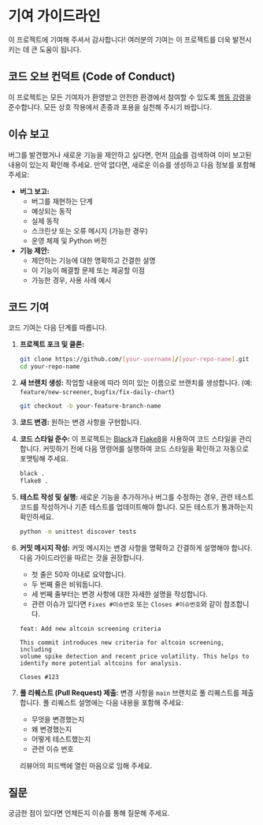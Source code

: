 # 기여 가이드라인

이 프로젝트에 기여해 주셔서 감사합니다! 여러분의 기여는 이 프로젝트를 더욱 발전시키는 데 큰 도움이 됩니다.

## 코드 오브 컨덕트 (Code of Conduct)

이 프로젝트는 모든 기여자가 환영받고 안전한 환경에서 참여할 수 있도록 [행동 강령](CODE_OF_CONDUCT.md)을 준수합니다. 모든 상호 작용에서 존중과 포용을 실천해 주시기 바랍니다.

## 이슈 보고

버그를 발견했거나 새로운 기능을 제안하고 싶다면, 먼저 [이슈](https://github.com/your-username/your-repo-name/issues)를 검색하여 이미 보고된 내용이 있는지 확인해 주세요. 만약 없다면, 새로운 이슈를 생성하고 다음 정보를 포함해 주세요:

*   **버그 보고:**
    *   버그를 재현하는 단계
    *   예상되는 동작
    *   실제 동작
    *   스크린샷 또는 오류 메시지 (가능한 경우)
    *   운영 체제 및 Python 버전
*   **기능 제안:**
    *   제안하는 기능에 대한 명확하고 간결한 설명
    *   이 기능이 해결할 문제 또는 제공할 이점
    *   가능한 경우, 사용 사례 예시

## 코드 기여

코드 기여는 다음 단계를 따릅니다.

1.  **프로젝트 포크 및 클론:**
    ```bash
    git clone https://github.com/[your-username]/[your-repo-name].git
    cd your-repo-name
    ```

2.  **새 브랜치 생성:**
    작업할 내용에 따라 의미 있는 이름으로 브랜치를 생성합니다. (예: `feature/new-screener`, `bugfix/fix-daily-chart`)
    ```bash
    git checkout -b your-feature-branch-name
    ```

3.  **코드 변경:**
    원하는 변경 사항을 구현합니다.

4.  **코드 스타일 준수:**
    이 프로젝트는 [Black](https://github.com/psf/black)과 [Flake8](https://flake8.pycqa.org/en/latest/)을 사용하여 코드 스타일을 관리합니다. 커밋하기 전에 다음 명령어를 실행하여 코드 스타일을 확인하고 자동으로 포맷팅해 주세요.
    ```bash
    black .
    flake8 .
    ```

5.  **테스트 작성 및 실행:**
    새로운 기능을 추가하거나 버그를 수정하는 경우, 관련 테스트 코드를 작성하거나 기존 테스트를 업데이트해야 합니다. 모든 테스트가 통과하는지 확인하세요.
    ```bash
    python -m unittest discover tests
    ```

6.  **커밋 메시지 작성:**
    커밋 메시지는 변경 사항을 명확하고 간결하게 설명해야 합니다. 다음 가이드라인을 따르는 것을 권장합니다.
    *   첫 줄은 50자 이내로 요약합니다.
    *   두 번째 줄은 비워둡니다.
    *   세 번째 줄부터는 변경 사항에 대한 자세한 설명을 작성합니다.
    *   관련 이슈가 있다면 `Fixes #이슈번호` 또는 `Closes #이슈번호`와 같이 참조합니다.

    ```
    feat: Add new altcoin screening criteria

    This commit introduces new criteria for altcoin screening, including
    volume spike detection and recent price volatility. This helps to
    identify more potential altcoins for analysis.

    Closes #123
    ```

7.  **풀 리퀘스트 (Pull Request) 제출:**
    변경 사항을 `main` 브랜치로 풀 리퀘스트를 제출합니다. 풀 리퀘스트 설명에는 다음 내용을 포함해 주세요:
    *   무엇을 변경했는지
    *   왜 변경했는지
    *   어떻게 테스트했는지
    *   관련 이슈 번호

    리뷰어의 피드백에 열린 마음으로 임해 주세요.

## 질문

궁금한 점이 있다면 언제든지 이슈를 통해 질문해 주세요.